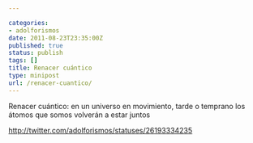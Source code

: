 ```yaml
---

categories:
- adolforismos
date: 2011-08-23T23:35:00Z
published: true
status: publish
tags: []
title: Renacer cuántico
type: minipost
url: /renacer-cuantico/
---
```


Renacer cuántico: en un universo en movimiento, tarde o temprano los átomos que somos volverán a estar juntos

<a href="http://twitter.com/adolforismos/statuses/26193334235">http://twitter.com/adolforismos/statuses/26193334235</a>
